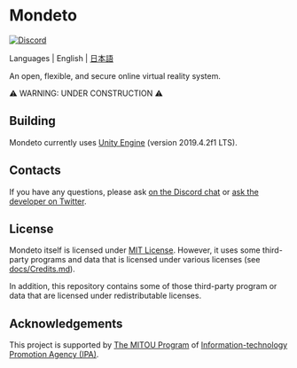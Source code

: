 # Mondeto
[![Discord](https://img.shields.io/discord/776494294756360222?label=discord)](https://discord.gg/XKQtmT2XxP)

Languages | English | [日本語](README_ja.md)

An open, flexible, and secure online virtual reality system.

⚠️ WARNING: UNDER CONSTRUCTION ⚠️

## Building
Mondeto currently uses [Unity Engine](https://unity.com/) (version 2019.4.2f1 LTS).

## Contacts
If you have any questions, please ask [on the Discord chat](https://discord.gg/XKQtmT2XxP) or [ask the developer on Twitter](https://twitter.com/tana_ash).

## License
Mondeto itself is licensed under [MIT License](LICENSE). However, it uses some third-party programs and data that is licensed under various licenses (see [docs/Credits.md](docs/Credits.md)).

In addition, this repository contains some of those third-party program or data that are licensed under redistributable licenses.

## Acknowledgements
This project is supported by [The MITOU Program](https://www.ipa.go.jp/english/about/about_2_3.html) of [Information-technology Promotion Agency (IPA)](https://www.ipa.go.jp/index-e.html).
